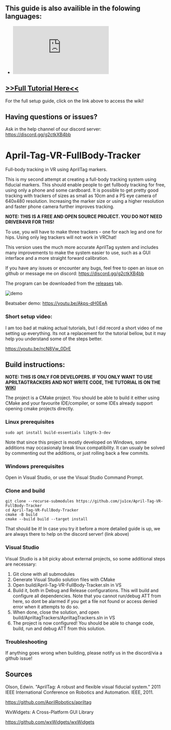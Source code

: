 ## This guide is also availible in the folowing languages:

- ![汉语 (Simplified Chinese)](https://github.com/ju1ce/April-Tag-VR-FullBody-Tracker/blob/master/%E7%AE%80%E4%BD%93%E4%B8%AD%E6%96%87%E6%95%99%E7%A8%8B%EF%BC%88SimplifiedChineseTutorial%EF%BC%89.md)

## [>>Full Tutorial Here<<](https://github.com/ju1ce/April-Tag-VR-FullBody-Tracker/wiki)

For the full setup guide, click on the link above to access the wiki!

## Having questions or issues?

Ask in the help channel of our discord server: https://discord.gg/g2ctkXB4bb

# April-Tag-VR-FullBody-Tracker

Full-body tracking in VR using AprilTag markers.

This is my second attempt at creating a full-body tracking system using fiducial markers. This should enable people to get fullbody tracking for free, using only a phone and some cardboard. It is possible to get pretty good tracking with trackers of sizes as small as 10cm and a PS eye camera of 640x480 resolution. Increasing the marker size or using a higher resolution and faster phone camera further improves tracking.

**NOTE: THIS IS A FREE AND OPEN SOURCE PROJECT. YOU DO NOT NEED DRIVER4VR FOR THIS!**

To use, you will have to make three trackers - one for each leg and one for hips. Using only leg trackers will not work in VRChat!

This version uses the much more accurate AprilTag system and includes many improvements to make the system easier to use, such as a GUI interface and a more straight forward calibration.

If you have any issues or encounter any bugs, feel free to open an issue on github or message me on discord: https://discord.gg/g2ctkXB4bb

The program can be downloaded from the [releases](https://github.com/ju1ce/April-Tag-VR-FullBody-Tracker/releases) tab.

![demo](images/demo.gif)

Beatsaber demo: https://youtu.be/Akps-dH0EeA

### Short setup video:
I am too bad at making actual tutorials, but I did record a short video of me setting up everything. Its not a replacement for the tutorial bellow, but it may help you understand some of the steps better.

https://youtu.be/ncN8Vw_0DrE

## Build instructions:

**NOTE: THIS IS ONLY FOR DEVELOPERS. IF YOU ONLY WANT TO USE APRILTAGTRACKERS AND NOT WRITE CODE, THE TUTORIAL IS ON THE [WIKI](https://github.com/ju1ce/April-Tag-VR-FullBody-Tracker/wiki)**

The project is a CMake project. You should be able to build it either using CMake and your favourite IDE/compiler, or some IDEs already support opening cmake projects directly.

### Linux prerequisites
```
sudo apt install build-essentials libgtk-3-dev
```

Note that since this project is mostly developed on Windows, some additions may occasionaly break linux compatibility. It can usualy be solved by commenting out the additions, or just rolling back a few commits.

### Windows prerequisites
Open in Visual Studio, or use the Visual Studio Command Prompt.


### Clone and build
```
git clone --recurse-submodules https://github.com/ju1ce/April-Tag-VR-FullBody-Tracker
cd April-Tag-VR-FullBody-Tracker
cmake -B build
cmake --build build --target install
```

That should be it! In case you try it before a more detailed guide is up, we are always there to help on the discord server! (link above)

### Visual Studio

Visual Studio is a bit picky about external projects, so some additional steps are necessary:

1. Git clone with all submodules
2. Generate Visual Studio solution files with CMake
3. Open build/April-Tag-VR-FullBody-Tracker.sln in VS
4. Build it, both in Debug and Release configurations. This will build and configure all dependencies. Note that you cannot run/debug ATT from here, so dont be alarmed if you get a file not found or access denied error when it attempts to do so.
5. When done, close the solution, and open build/ApriltagTrackers/ApriltagTrackers.sln in VS
6. The project is now configured! You should be able to change code, build, run and debug ATT from this solution.

### Troubleshooting

If anything goes wrong when building, please notify us in the discord/via a github issue!

## Sources
Olson, Edwin. "AprilTag: A robust and flexible visual fiducial system." 2011 IEEE International Conference on Robotics and Automation. IEEE, 2011.

https://github.com/AprilRobotics/apriltag

WxWidgets: A Cross-Platform GUI Library

https://github.com/wxWidgets/wxWidgets
